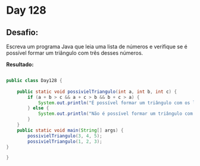 # Day 128

## Desafio:

Escreva um programa Java que leia uma lista de números e verifique se é possível formar um triângulo com três desses números.	

**Resultado:**

```java

public class Day128 {
    
    public static void possivielTriangulo(int a, int b, int c) {
        if (a + b > c && a + c > b && b + c > a) {
            System.out.println("É possível formar um triângulo com os lados dados.");
        } else {
            System.out.println("Não é possível formar um triângulo com os lados dados.");
        }
    }
    public static void main(String[] args) {
        possivielTriangulo(3, 4, 5); 
        possivielTriangulo(1, 2, 3); 
}

}
